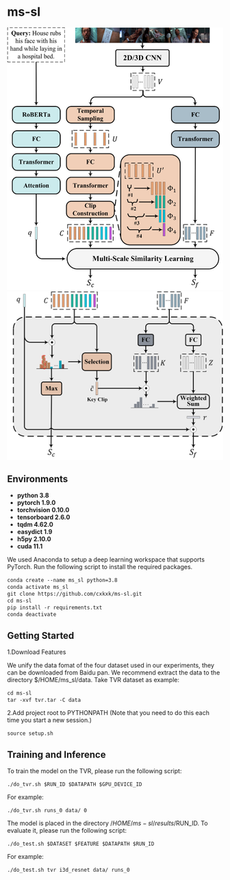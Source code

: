 # ms-sl
<img src="https://github.com/HuiGuanLab/ms-sl/blob/main/figures/pvr.png" width="600px">
<img src="https://github.com/HuiGuanLab/ms-sl/blob/main/figures/ms-sl.png" width="600px">

## Environments 
* **python 3.8**
* **pytorch 1.9.0**
* **torchvision 0.10.0**
* **tensorboard 2.6.0**
* **tqdm 4.62.0**
* **easydict 1.9**
* **h5py 2.10.0**
* **cuda 11.1**

We used Anaconda to setup a deep learning workspace that supports PyTorch. Run the following script to install the required packages.
```
conda create --name ms_sl python=3.8
conda activate ms_sl
git clone https://github.com/cxkxk/ms-sl.git
cd ms-sl
pip install -r requirements.txt
conda deactivate
```

## Getting Started

1.Download Features

We unify the data fomat of the four dataset used in our experiments, they can be downloaded from Baidu pan.
We recommend extract the data to the directory $/HOME/ms_sl/data. Take TVR dataset as example:
```
cd ms-sl
tar -xvf tvr.tar -C data
```

2.Add project root to PYTHONPATH (Note that you need to do this each time you start a new session.)

```
source setup.sh
```

## Training and Inference


To train the model on the TVR, please run the following script:

```
./do_tvr.sh $RUN_ID $DATAPATH $GPU_DEVICE_ID
```
For example:
```
./do_tvr.sh runs_0 data/ 0
```
The model is placed in the directory $/HOME/ms-sl/results/$RUN_ID. To evaluate it, please run the following script:
```
./do_test.sh $DATASET $FEATURE $DATAPATH $RUN_ID
```
For example:
```
./do_test.sh tvr i3d_resnet data/ runs_0
```
